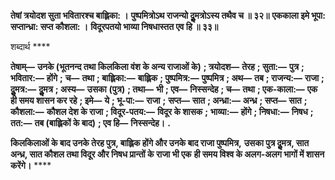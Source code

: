 **तेषां त्रयोदश सुता भवितारश्च बाह्लिका: ।** **पुष्पमित्रोऽथ राजन्यो दुॢमत्रोऽस्य तथैव च ॥ ३२॥** **एककाला इमे भूपा: सप्तान्ध्रा: सप्त कौशला: ।** **विदूरपतयो भाव्या निषधास्तत एव हि ॥ ३३॥** 

शब्दार्थ **** 

**तेषाम्—** **उनके (भूतनन्द तथा किलकिला वंश के अन्य राजाओं के)** **; त्रयोदश—** **तेरह** **; सुता:—** **पुत्र** **; भवितार:—** **होंगे** **;** **च—** **तथा** **; बाह्लिका:—** **बाह्लिक** **; पुष्पमित्र:—** **पुष्पमित्र** **; अथ—** **तब** **; राजन्य:—** **राजा** **; दुॢमत्र:—** **दुॢमत्र** **; अस्य—** **उसका** **(पुत्र)** **; तथा—** **भी** **; एव—** **निस्सन्देह** **; च—** **तथा** **; एक-काला:—** **एक ही समय शासन कर रहे** **; इमे—** **ये** **; भू-पा:—** **राजा** **;** **सप्त—** **सात** **; अन्ध्रा:—** **अन्ध्र** **; सप्त—** **सात** **; कौशला:—** **कौशल देश के राजा** **; विदूर-पतय:—** **विदूर के शासक** **;** **भाव्या:—** **होंगे** **; निषधा:—** **निषध** **; तत:—** **तब (बाह्लिकों के बाद)** **; एव हि—** **निस्सन्देह।** **.** 

**किलकिलाओं के बाद उनके तेरह पुत्र, बाह्लिक होंगे और उनके बाद राजा पुष्पमित्र,** **उसका पुत्र दुॢमत्र, सात अन्ध्र, सात कौशल तथा विदूर और निषध प्रान्तों के राजा भी एक** **ही समय विश्व के अलग-अलग भागों में शासन करेंगे।** **** 